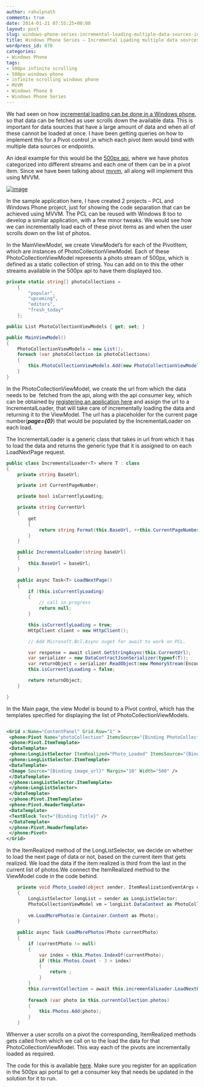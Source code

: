 ```yaml
---
author: rahulpnath
comments: true
date: 2014-01-21 07:55:25+00:00
layout: post
slug: windows-phone-series-incremental-loading-multiple-data-sources-inside-a-pivot
title: Windows Phone Series – Incremental Loading multiple data sources inside a Pivot
wordpress_id: 870
categories:
- Windows Phone
tags:
- 500px infinite scrolling
- 500px windows phone
- infinite scrolling windows phone
- MVVM
- Windows Phone 8
- Windows Phone Series
---
```


We had seen on how [incremental loading can be done in a Windows phone](http://rahulpnath.com/blog/windows-phone-series-incremental-loading/), so that data can be fetched as user scrolls down the available data. This is important for data sources that have a large amount of data and when all of these cannot be loaded at once. I have been getting queries on how to implement this for a Pivot control ,in which each pivot item would bind with multiple data sources or endpoints.

An ideal example for this would be the [500px api](http://developers.500px.com/), where we have photos categorized into different streams and each one of them can be in a pivot item. Since we have been talking about [mvvm](http://rahulpnath.com/blog/tag/mvvm/), all along will implement this using MVVM.

[![image](http://rahulpnath.com/blog/wp-content/uploads/2014/01/image_thumb7.png)](http://rahulpnath.com/blog/wp-content/uploads/2014/01/image7.png)



In the sample application here, I have created 2 projects – PCL and Windows Phone project, just for showing the code separation that can be achieved using MVVM. The PCL can be reused with Windows 8 too to develop a similar application, with a few minor tweaks. We would see how we can incrementally load each of these pivot items as and when the user scrolls down on the list of photos.

In the MainViewModel, we create ViewModel’s for each of the PivotItem, which are instances of PhotoCollectionViewModel. Each of these PhotoCollectionViewModel represents a photo stream of 500px, which is defined as a static collection of string. You can add on to this the other streams available in the 500px api to have them displayed too.

``` csharp
private static string[] photoCollections =
    {
        "popular",
        "upcoming",
        "editors",
        "fresh_today"
    };

public List PhotoCollectionViewModels { get; set; }

public MainViewModel()
{
    PhotoCollectionViewModels = new List();
    foreach (var photoCollection in photoCollections)
    {
        this.PhotoCollectionViewModels.Add(new PhotoCollectionViewModel(photoCollection));
    }
}
```

In the PhotoCollectionViewModel, we create the url from which the data needs to be  fetched from the api, along with the api consumer key, which can be obtained by [registering an application here](http://500px.com/settings/applications) and assign the url to a IncrementalLoader, that will take care of incrementally loading the data and returning it to the ViewModel. The url has a placeholder for the current page number(**_page={0}_**) that would be populated by the IncrementalLoader on each load.

The IncrementalLoader is a generic class that takes in url from which it has to load the data and returns the generic type that it is assigned to on each LoadNextPage request.

``` csharp 
public class IncrementalLoader<T> where T : class
{
    private string BaseUrl;

    private int CurrentPageNumber;

    private bool isCurrentlyLoading;

    private string CurrentUrl
    {
        get
        {
            return string.Format(this.BaseUrl, ++this.CurrentPageNumber);
        }
    }

    public IncrementalLoader(string baseUrl)
    {
        this.BaseUrl = baseUrl;
    }

    public async Task<T> LoadNextPage()
    {
        if (this.isCurrentlyLoading)
        {
            // call in progress
            return null;
        }

        this.isCurrentlyLoading = true;
        HttpClient client = new HttpClient();

        // Add Microsoft.Bcl.Async nuget for await to work on PCL.

        var response = await client.GetStringAsync(this.CurrentUrl);
        var serializer = new DataContractJsonSerializer(typeof(T));
        var returnObject = serializer.ReadObject(new MemoryStream(Encoding.Unicode.GetBytes(response))) as T;
        this.isCurrentlyLoading = false;

        return returnObject;
    }

}
```

In the Main page, the view Model is bound to a Pivot control, which has the templates specified for displaying the list of PhotoCollectionViewModels.

``` xml

<Grid x:Name="ContentPanel" Grid.Row="1" >
 <phone:Pivot Name="photoCollection" ItemsSource="{Binding PhotoCollectionViewModels}">
 <phone:Pivot.ItemTemplate>
 <DataTemplate>
 <phone:LongListSelector ItemRealized="Photo_Loaded" ItemsSource="{Binding Photos}" IsGroupingEnabled="False">
 <phone:LongListSelector.ItemTemplate>
 <DataTemplate>
 <Image Source="{Binding image_url}" Margin="10" Width="500" />
 </DataTemplate>
 </phone:LongListSelector.ItemTemplate>
 </phone:LongListSelector>
 </DataTemplate>
 </phone:Pivot.ItemTemplate>
 <phone:Pivot.HeaderTemplate>
 <DataTemplate>
 <TextBlock Text="{Binding Title}" />
 </DataTemplate>
 </phone:Pivot.HeaderTemplate>
 </phone:Pivot>
</Grid>

```

In the ItemRealized method of the LongListSelector, we decide on whether to load the next page of data or not, based on the current item that gets realized. We load the data if the item realized is third from the last in the current list of photos.We connect the ItemRealized method to the ViewModel code in the code behind.

``` csharp
    private void Photo_Loaded(object sender, ItemRealizationEventArgs e)
    {
        LongListSelector longList = sender as LongListSelector;
        PhotoCollectionViewModel vm = longList.DataContext as PhotoCollectionViewModel;
    
        vm.LoadMorePhotos(e.Container.Content as Photo);
    }
    
    public async Task LoadMorePhotos(Photo currentPhoto)
    {
        if (currentPhoto != null)
        {
            var index = this.Photos.IndexOf(currentPhoto);
            if (this.Photos.Count - 3 > index)
            {
                return ;
            }
        }
        this.currentCollection = await this.incrementalLoader.LoadNextPage();
    
        foreach (var photo in this.currentCollection.photos)
        {
            this.Photos.Add(photo);
        }
    }

```

Whenver a user scrolls on a pivot the corresponding, ItemRealized methods gets called from which we call on to the load the data for that PhotoCollectionViewModel. This way each of the pivots are incrementally loaded as required.

The code for this is available [here](https://github.com/rahulpnath/Blog/tree/master/IncrementalLoading). Make sure you register for an application in the 500px api portal to get a consumer key that needs be updated in the solution for it to run.
